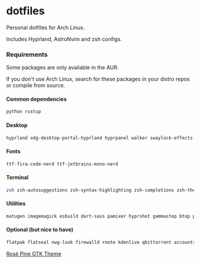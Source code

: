 # dotfiles

Personal dotfiles for Arch Linux.

Includes Hyprland, AstroNvim and zsh configs.

### Requirements

Some packages are only available in the AUR.

If you don't use Arch Linux, search for these packages in your distro repos or compile from source.

#### Common dependencies

```bash
python rustup
```

#### Desktop

```bash
hyprland xdg-desktop-portal-hyprland hyprpanel walker swaylock-effects libnotify swww swayidle zen-browser
```

#### Fonts

```bash
ttf-fira-code-nerd ttf-jetbrains-mono-nerd
```

#### Terminal

```bash
zsh zsh-autosuggestions zsh-syntax-highlighting zsh-completions zsh-theme-powerlevel10k neovim clipse tmux tmux-plugin-manager fzf zoxide bat kitty fd eza
```

#### Utilities

```bash
matugen imagemagick esbuild dart-sass pamixer hyprshot gammastep btop pfetch-rs cava polkit-gnome pavucontrol imv gnome-bluetooth-3.0 blueman brightnessctl nm-connection-editor
```

#### Optional (but nice to have)

```bash
flatpak flatseal nwg-look firewalld rnote kdenlive qbittorrent accountsservice gnome-disk-utility libreoffice bottles obsidian kooha mpv krita nautilus inotify-tools
```

[Rosé Pine GTK Theme](https://www.gnome-look.org/p/1810530/)
